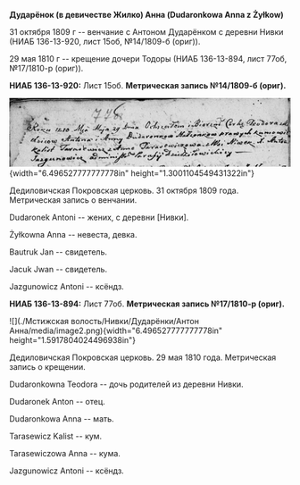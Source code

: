 **Дударёнок (в девичестве Жилко) Анна (Dudaronkowa Anna z Żyłkow)**

31 октября 1809 г -- венчание с Антоном Дударёнком с деревни Нивки (НИАБ
136-13-920, лист 15об, №14/1809-б (ориг)).

29 мая 1810 г -- крещение дочери Тодоры (НИАБ 136-13-894, лист 77об,
№17/1810-р (ориг)).

**НИАБ 136-13-920:** Лист 15об. **Метрическая запись №14/1809-б
(ориг).**

![](./media/a276c4d2ff1f85b25a5e1110802caa3fc6c02e7b.png){width="6.496527777777778in"
height="1.3001104549431322in"}

Дедиловичская Покровская церковь. 31 октября 1809 года. Метрическая
запись о венчании.

Dudaronek Antoni -- жених, с деревни \[Нивки\].

Żyłkowna Anna -- невеста, девка.

Bautruk Jan -- свидетель.

Jacuk Jwan -- свидетель.

Jazgunowicz Antoni -- ксёндз.

**НИАБ 136-13-894:** Лист 77об. **Метрическая запись №17/1810-р
(ориг).**

![](./Мстижская волость/Нивки/Дударёнки/Антон Анна/media/image2.png){width="6.496527777777778in"
height="1.5917804024496938in"}

Дедиловичская Покровская церковь. 29 мая 1810 года. Метрическая запись о
крещении.

Dudaronkowna Teodora -- дочь родителей из деревни Нивки.

Dudaronek Anton -- отец.

Dudaronkowa Anna -- мать.

Tarasewicz Kalist -- кум.

Tarasewiczowa Anna -- кума.

Jazgunowicz Antoni -- ксёндз.
